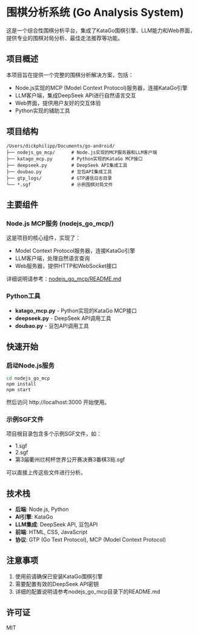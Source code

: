 # 围棋分析系统 (Go Analysis System)

这是一个综合性围棋分析平台，集成了KataGo围棋引擎、LLM能力和Web界面，提供专业的围棋对局分析、最佳走法推荐等功能。

## 项目概述

本项目旨在提供一个完整的围棋分析解决方案，包括：

- Node.js实现的MCP (Model Context Protocol)服务器，连接KataGo引擎
- LLM客户端，集成DeepSeek API进行自然语言交互
- Web界面，提供用户友好的交互体验
- Python实现的辅助工具

## 项目结构

```
/Users/dickphilipp/Documents/go-android/
├── nodejs_go_mcp/      # Node.js实现的MCP服务器和LLM客户端
├── katago_mcp.py       # Python实现的KataGo MCP接口
├── deepseek.py         # DeepSeek API集成工具
├── doubao.py           # 豆包API集成工具
├── gtp_logs/           # GTP通信日志目录
└── *.sgf               # 示例围棋对局文件
```

## 主要组件

### Node.js MCP服务 (nodejs_go_mcp/)

这是项目的核心组件，实现了：
- Model Context Protocol服务器，连接KataGo引擎
- LLM客户端，处理自然语言查询
- Web服务器，提供HTTP和WebSocket接口

详细说明请参考：[nodejs_go_mcp/README.md](nodejs_go_mcp/README.md)

### Python工具

- **katago_mcp.py** - Python实现的KataGo MCP接口
- **deepseek.py** - DeepSeek API调用工具
- **doubao.py** - 豆包API调用工具

## 快速开始

### 启动Node.js服务

```bash
cd nodejs_go_mcp
npm install
npm start
```

然后访问 http://localhost:3000 开始使用。

### 示例SGF文件

项目根目录包含多个示例SGF文件，如：
- 1.sgf
- 2.sgf
- 第3届衢州烂柯杯世界公开赛决赛3番棋3局.sgf

可以直接上传这些文件进行分析。

## 技术栈

- **后端**: Node.js, Python
- **AI引擎**: KataGo
- **LLM集成**: DeepSeek API, 豆包API
- **前端**: HTML, CSS, JavaScript
- **协议**: GTP (Go Text Protocol), MCP (Model Context Protocol)

## 注意事项

1. 使用前请确保已安装KataGo围棋引擎
2. 需要配置有效的DeepSeek API密钥
3. 详细的配置说明请参考nodejs_go_mcp目录下的README.md

## 许可证

MIT